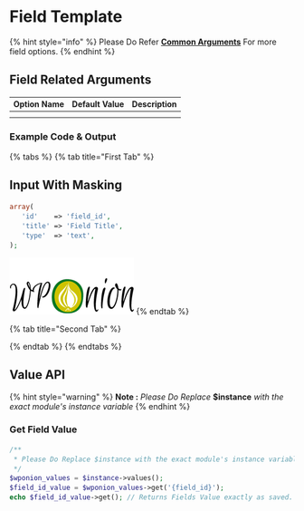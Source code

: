 # Field Template

{% hint style="info" %}
Please Do Refer [**Common Arguments**](https://wponion.gitbook.io/docs/fields) For more field options.
{% endhint %}

## Field Related Arguments

| **Option Name** | **Default Value** | **Description** |
| --- | --- | --- |
|  |  |  |
|  |  |  |

### Example Code & Output

{% tabs %}
{% tab title="First Tab" %}
## Input With Masking

```php
array(
   'id'    => 'field_id',
   'title' => 'Field Title',
   'type'  => 'text',
);
```

![](../.gitbook/assets/wponion-gif-logo.gif)
{% endtab %}

{% tab title="Second Tab" %}

{% endtab %}
{% endtabs %}

## Value API

{% hint style="warning" %}
**Note :**  _Please Do Replace_ **$instance** _with the exact module's instance variable_
{% endhint %}

### Get Field Value

```php
/**
 * Please Do Replace $instance with the exact module's instance variable
 */
$wponion_values = $instance->values();
$field_id_value = $wponion_values->get('{field_id}');
echo $field_id_value->get(); // Returns Fields Value exactly as saved.
```



